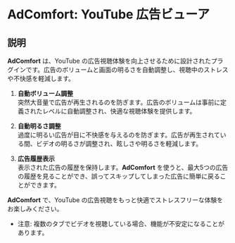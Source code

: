 # **AdComfort: YouTube 広告ビューア**

## 説明

**AdComfort** は、YouTube の広告視聴体験を向上させるために設計されたプラグインです。広告のボリュームと画面の明るさを自動調整し、視聴中のストレスや不快感を軽減します。

1. **自動ボリューム調整**  
   突然大音量で広告が再生されるのを防ぎます。広告のボリュームは事前に定義されたレベルに自動調整され、快適な視聴体験を提供します。

2. **自動明るさ調整**  
   過度に明るい広告が目に不快感を与えるのを防ぎます。広告が再生されている間、ビデオの明るさが調整され、眩しさや明るさを軽減します。

3. **広告履歴表示**  
   表示された広告の履歴を保持します。**AdComfort** を使うと、最大5つの広告の履歴を見ることができ、誤ってスキップしてしまった広告に簡単に戻ることができます。

**AdComfort** で、YouTube の広告視聴をもっと快適でストレスフリーな体験をお楽しみください。

* 注意: 複数のタブでビデオを視聴している場合、機能が不安定になることがあります。